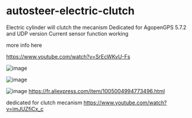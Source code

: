 # autosteer-electric-clutch
Electric  cylinder will clutch   the  mecanism
Dedicated  for AgopenGPS   5.7.2  and  UDP version 
Current sensor function  working




more info  here

https://www.youtube.com/watch?v=SrEcWKvU-Fs

![image](https://github.com/Entropiemaximun/autosteer-electric-clutch/assets/88970536/8b52988b-1d24-4cea-9065-efdedecfd619)


![image](https://github.com/Entropiemaximun/autosteer-electric-clutch/assets/88970536/93240e28-f4b3-47fe-ada8-15f4295faa25)


![image](https://github.com/Entropiemaximun/autosteer-electric-clutch/assets/88970536/241edd33-454b-47f5-9cf3-7f98b182cfe6)
https://fr.aliexpress.com/item/1005004994773496.html


dedicated  for   clutch  mecanism   https://www.youtube.com/watch?v=imJUZfiCx_c
